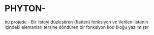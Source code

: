 # PHYTON- 
bu projede - Bir listeyi düzleştiren (flatten) fonksiyon ve  Verilen listenin içindeki elemanları tersine döndüren bir fonksiyon kod bloğu yazılmıştır 
